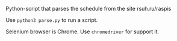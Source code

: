 Python-script that parses the schedule from the site rsuh.ru/raspis

Use `python3 parse.py` to run a script.

Selenium browser is Chrome. Use `chromedriver` for support it.
